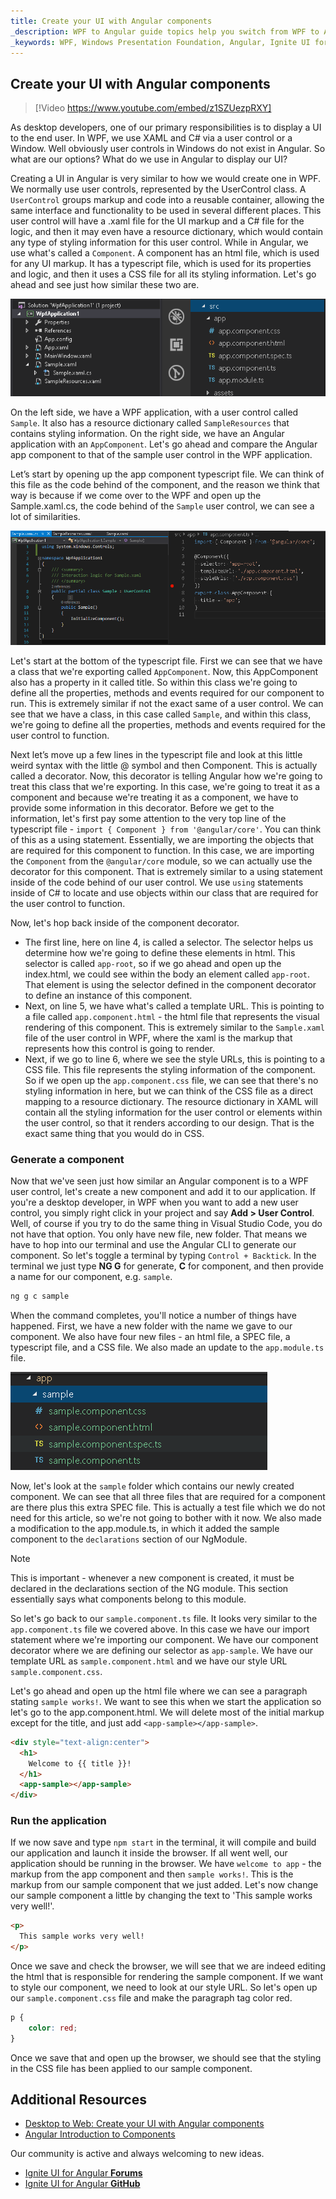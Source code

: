 ```yaml
---
title: Create your UI with Angular components
_description: WPF to Angular guide topics help you switch from WPF to Angular.
_keywords: WPF, Windows Presentation Foundation, Angular, Ignite UI for Angular, UserControl, Component
---
```


## Create your UI with Angular components

> [!Video https://www.youtube.com/embed/z1SZUezpRXY]

As desktop developers, one of our primary responsibilities is to display a UI to the end user. In WPF, we use XAML and C# via a user control or a Window. Well obviously user controls in Windows do not exist in Angular. So what are our options? What do we use in Angular to display our UI?

Creating a UI in Angular is very similar to how we would create one in WPF. We normally use user controls, represented by the UserControl class. A `UserControl` groups markup and code into a reusable container, allowing the same interface and functionality to be used in several different places. This user control will have a .xaml file for the UI markup and a C# file for the logic, and then it may even have a resource dictionary, which would contain any type of styling information for this user control. While in Angular, we use what's called a `Component`. A component has an html file, which is used for any UI markup. It has a typescript file, which is used for its properties and logic, and then it uses a CSS file for all its styling information. Let's go ahead and see just how similar these two are.

<img src="../../../images/general/component_structure.png" />

On the left side, we have a WPF application, with a user control called `Sample`. It also has a resource dictionary called `SampleResources` that contains styling information.
On the right side, we have an Angular application with an `AppComponent`. Let's go ahead and compare the Angular app component to that of the sample user control in the WPF application.

Let’s start by opening up the app component typescript file. We can think of this file as the code behind of the component, and the reason we think that way is because if we come over to the WPF and open up the Sample.xaml.cs, the code behind of the `Sample` user control, we can see a lot of similarities.

<img src="../../../images/general/component_code_behind.png" />

Let's start at the bottom of the typescript file. First we can see that we have a class that we're exporting called `AppComponent`. Now, this AppComponent also has a property in it called title. So within this class we're going to define all the properties, methods and events required for our component to run. This is extremely similar if not the exact same of a user control. We can see that we have a class, in this case called `Sample`, and within this class, we're going to define all the properties, methods and events required for the user control to function.

Next let’s move up a few lines in the typescript file and look at this little weird syntax with the little @ symbol and then Component. This is actually called a decorator. Now, this decorator is telling Angular how we're going to treat this class that we're exporting. In this case, we're going to treat it as a component and because we're treating it as a component, we have to provide some information in this decorator. Before we get to the information, let's first pay some attention to the very top line of the typescript file - `import { Component } from '@angular/core'`. You can think of this as a using statement. Essentially, we are importing the objects that are required for this component to function. In this case, we are importing the `Component` from the `@angular/core` module, so we can actually use the decorator for this component. That is extremely similar to a using statement inside of the code behind of our user control. We use `using` statements inside of C# to locate and use objects within our class that are required for the user control to function.

Now, let's hop back inside of the component decorator.
 - The first line, here on line 4, is called a selector. The selector helps us determine how we're going to define these elements in html. This selector is called `app-root`, so if we go ahead and open up the index.html, we could see within the body an element called `app-root`. That element is using the selector defined in the component decorator to define an instance of this component.
 - Next, on line 5, we have what's called a template URL. This is pointing to a file called `app.component.html` - the html file that represents the visual rendering of this component. This is extremely similar to the `Sample.xaml` file of the user control in WPF, where the xaml is the markup that represents how this control is going to render.
 - Next, if we go to line 6, where we see the style URLs, this is pointing to a CSS file. This file represents the styling information of the component. So if we open up the `app.component.css` file, we can see that there's no styling information in here, but we can think of the CSS file as a direct mapping to a resource dictionary. The resource dictionary in XAML will contain all the styling information for the user control or elements within the user control, so that it renders according to our design. That is the exact same thing that you would do in CSS.

### Generate a component

Now that we've seen just how similar an Angular component is to a WPF user control, let's create a new component and add it to our application. If you're a desktop developer, in WPF when you want to add a new user control, you simply right click in your project and say **Add > User Control**. Well, of course if you try to do the same thing in Visual Studio Code, you do not have that option. You only have new file, new folder. That means we have to hop into our terminal and use the Angular CLI to generate our component. So let's toggle a terminal by typing `Control + Backtick`. In the terminal we just type **NG G** for generate, **C** for component, and then provide a name for our component, e.g. `sample`.

```cmd
ng g c sample
```

When the command completes, you'll notice a number of things have happened. First, we have a new folder with the name we gave to our component. We also have four new files - an html file, a SPEC file, a typescript file, and a CSS file. We also made an update to the `app.module.ts` file.

<img src="../../../images/general/sample_component.png" />

Now, let's look at the `sample` folder which contains our newly created component. We can see that all three files that are required for a component are there plus this extra SPEC file. This is actually a test file which we do not need for this article, so we're not going to bother with it now. We also made a modification to the app.module.ts, in which it added the sample component to the `declarations` section of our NgModule.
> [!NOTE]
> This is important - whenever a new component is created, it must be declared in the declarations section of the NG module. This section essentially says what components belong to this module.

So let's go back to our `sample.component.ts` file. It looks very similar to the `app.component.ts` file we covered above. In this case we have our import statement where we're importing our component. We have our component decorator where we are defining our selector as `app-sample`. We have our template URL as `sample.component.html` and we have our style URL  `sample.component.css`.

Let's go ahead and open up the html file where we can see a paragraph stating `sample works!`. We want to see this when we start the application so let's go to the app.component.html. We will delete most of the initial markup except for the title, and just add `<app-sample></app-sample>`.
```html
<div style="text-align:center">
  <h1>
    Welcome to {{ title }}!
  </h1>
  <app-sample></app-sample>
</div>
```

### Run the application

If we now save and type `npm start` in the terminal, it will compile and build our application and launch it inside the browser.
If all went well, our application should be running in the browser. We have `welcome to app` - the markup from the app component and then `sample works!`. This is the markup from our sample component that we just added.
Let's now change our sample component a little by changing the text to 'This sample works very well!'.
```html
<p>
  This sample works very well!
</p>
```
Once we save and check the browser, we will see that we are indeed editing the html that is responsible for rendering the sample component.
If we want to style our component, we need to look at our style URL. So let's open up our `sample.component.css` file and make the paragraph tag color red.
```css
p {
    color: red;
}
```
Once we save that and open up the browser, we should see that the styling in the CSS file has been applied to our sample component.

## Additional Resources
* [Desktop to Web: Create your UI with Angular components](https://www.youtube.com/watch?v=z1SZUezpRXY&t)
* [Angular Introduction to Components](https://angular.io/guide/architecture-components)

<div class="divider--half"></div>
Our community is active and always welcoming to new ideas.

* [Ignite UI for Angular **Forums**](https://www.infragistics.com/community/forums/f/ignite-ui-for-angular)
* [Ignite UI for Angular **GitHub**](https://github.com/IgniteUI/igniteui-angular)


